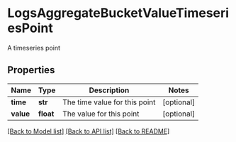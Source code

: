# LogsAggregateBucketValueTimeseriesPoint

A timeseries point
## Properties
Name | Type | Description | Notes
------------ | ------------- | ------------- | -------------
**time** | **str** | The time value for this point | [optional] 
**value** | **float** | The value for this point | [optional] 

[[Back to Model list]](README.md#documentation-for-models) [[Back to API list]](README.md#documentation-for-api-endpoints) [[Back to README]](README.md)


